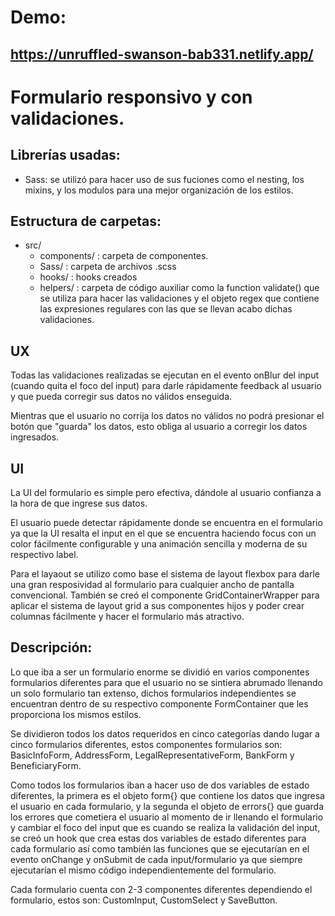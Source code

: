
# Demo:

## https://unruffled-swanson-bab331.netlify.app/

# Formulario responsivo y con validaciones.

## Librerías usadas:
  - Sass: se utilizó para hacer uso de sus fuciones como el nesting, los mixins, y los modulos para una mejor organización de los estilos.

## Estructura de carpetas:

- src/ 
	- components/ : carpeta de componentes. 
	- Sass/ : carpeta de archivos .scss 
	- hooks/ : hooks creados
	- helpers/ : carpeta de código auxiliar como la function validate() que se utiliza para hacer las validaciones y el objeto regex que contiene las expresiones regulares con las que se llevan acabo dichas validaciones.

## UX

Todas las validaciones realizadas se ejecutan en el evento onBlur  del input (cuando quita el foco del input) para darle rápidamente feedback al usuario y que pueda corregir sus datos no válidos enseguida.

Mientras que el usuario no corrija los datos no válidos no podrá presionar el botón que "guarda" los datos, esto obliga al usuario a corregir los datos ingresados.

## UI

La UI del formulario es simple pero efectiva, dándole al usuario confianza a la hora de que ingrese sus datos.

El usuario puede detectar rápidamente donde se encuentra en el formulario ya que la UI resalta el input en el que se encuentra haciendo focus con un color fácilmente configurable y una animación sencilla y moderna de su respectivo label.

Para el layaout se utilizo como base el sistema de layout flexbox para darle una gran resposividad al formulario para cualquier ancho de pantalla convencional. También se creó el componente GridContainerWrapper para aplicar el sistema de layout grid a sus componentes hijos y poder crear columnas fácilmente y hacer el formulario más atractivo.

## Descripción:

Lo que iba a ser un formulario enorme se dividió en varios componentes formularios diferentes para que el usuario no se sintiera abrumado llenando un solo formulario tan extenso, dichos formularios independientes se encuentran dentro de su respectivo componente FormContainer que les proporciona los mismos estilos.

Se dividieron todos los datos requeridos en cinco categorías dando lugar a cinco formularios diferentes, estos componentes formularios son: BasicInfoForm, AddressForm, LegalRepresentativeForm, BankForm y BeneficiaryForm. 

Como todos los formularios iban a hacer uso de dos variables de estado diferentes, la primera es el objeto form{} que contiene los datos que ingresa el usuario en cada formulario, y la segunda el objeto de errors{} que guarda los errores que cometiera el usuario al momento de ir llenando el formulario y cambiar el foco del input que es cuando se realiza la validación del input, se creó un hook que crea estas dos variables de estado diferentes para cada formulario así como también las funciones que se ejecutarían en el evento onChange y onSubmit de cada input/formulario ya que siempre ejecutarían el mismo código independientemente del formulario.

Cada formulario cuenta con 2-3 componentes diferentes dependiendo el formulario, estos son: CustomInput, CustomSelect y SaveButton.
